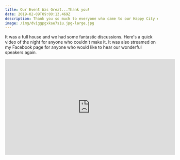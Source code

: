 ```yaml
---
title: Our Event Was Great...Thank you!
date: 2019-02-09T09:00:13.469Z
description: Thank you so much to everyone who came to our Happy City event.
image: /img/dviggpgxkae7s1u.jpg-large.jpg
---
```

It was a full house and we had some fantastic discussions. Here's a quick video of the night for anyone who couldn't make it. It was also streamed on my Facebook page for anyone who would like to hear our wonderful speakers again.

<iframe width="560" height="315" src="https://www.youtube.com/embed/ZP0xBNPt8go" frameborder="0" allow="accelerometer; autoplay; encrypted-media; gyroscope; picture-in-picture" allowfullscreen></iframe>
